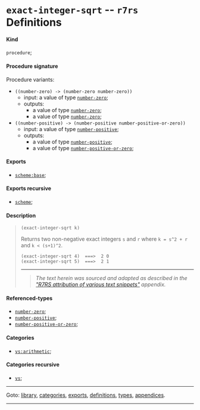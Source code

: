 

<a id='definition__r7rs__exact-integer-sqrt'></a>

# `exact-integer-sqrt` -- `r7rs` Definitions


<a id='definition__r7rs__exact-integer-sqrt__kind'></a>

#### Kind

`procedure`;


<a id='definition__r7rs__exact-integer-sqrt__procedure-signature'></a>

#### Procedure signature

Procedure variants:
 * `((number-zero) -> (number-zero number-zero))`
   * input: a value of type [`number-zero`](../../r7rs/types/number-zero.md#type__r7rs__number-zero);
   * outputs:
     * a value of type [`number-zero`](../../r7rs/types/number-zero.md#type__r7rs__number-zero);
     * a value of type [`number-zero`](../../r7rs/types/number-zero.md#type__r7rs__number-zero);
 * `((number-positive) -> (number-positive number-positive-or-zero))`
   * input: a value of type [`number-positive`](../../r7rs/types/number-positive.md#type__r7rs__number-positive);
   * outputs:
     * a value of type [`number-positive`](../../r7rs/types/number-positive.md#type__r7rs__number-positive);
     * a value of type [`number-positive-or-zero`](../../r7rs/types/number-positive-or-zero.md#type__r7rs__number-positive-or-zero);


<a id='definition__r7rs__exact-integer-sqrt__exports'></a>

#### Exports

 * [`scheme:base`](../../r7rs/exports/scheme_3a_base.md#export__r7rs__scheme_3a_base);


<a id='definition__r7rs__exact-integer-sqrt__exports-recursive'></a>

#### Exports recursive

 * [`scheme`](../../r7rs/exports/scheme.md#export__r7rs__scheme);


<a id='definition__r7rs__exact-integer-sqrt__description'></a>

#### Description

> ````
> (exact-integer-sqrt k)
> ````
> 
> 
> Returns two non-negative exact integers `s` and `r` where
> `k = s^2 + r` and `k < (s+1)^2`.
> 
> ````
> (exact-integer-sqrt 4)  ===>  2 0
> (exact-integer-sqrt 5)  ===>  2 1
> ````
> 
> 
> ----
> > *The text herein was sourced and adapted as described in the ["R7RS attribution of various text snippets"](../../r7rs/appendices/attribution.md#appendix__r7rs__attribution) appendix.*


<a id='definition__r7rs__exact-integer-sqrt__referenced-types'></a>

#### Referenced-types

 * [`number-zero`](../../r7rs/types/number-zero.md#type__r7rs__number-zero);
 * [`number-positive`](../../r7rs/types/number-positive.md#type__r7rs__number-positive);
 * [`number-positive-or-zero`](../../r7rs/types/number-positive-or-zero.md#type__r7rs__number-positive-or-zero);


<a id='definition__r7rs__exact-integer-sqrt__categories'></a>

#### Categories

 * [`vs:arithmetic`](../../r7rs/categories/vs_3a_arithmetic.md#category__r7rs__vs_3a_arithmetic);


<a id='definition__r7rs__exact-integer-sqrt__categories-recursive'></a>

#### Categories recursive

 * [`vs`](../../r7rs/categories/vs.md#category__r7rs__vs);

----

Goto: [library](../../r7rs/_index.md#library__r7rs), [categories](../../r7rs/categories/_index.md#toc__r7rs__categories), [exports](../../r7rs/exports/_index.md#toc__r7rs__exports), [definitions](../../r7rs/definitions/_index.md#toc__r7rs__definitions), [types](../../r7rs/types/_index.md#toc__r7rs__types), [appendices](../../r7rs/appendices/_index.md#toc__r7rs__appendices).

----


